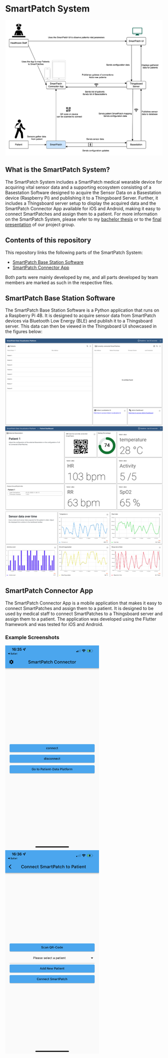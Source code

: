 # SmartPatch System

<img src="assets/figures/SmartPatch_System.png" alt="SmartPatch System" width="800">

## What is the SmartPatch System?

The SmartPatch System includes a SmartPatch medical wearable device for acquiring vital sensor data
and a supporting ecosystem consisting of a 
Basestation Software
designed to acquire the Sensor Data on a Basestation device (Raspberry Pi) and publishing it to a Thingsboard Server.
Further, it includes a Thingsboard server setup to display the acquired data and the 
SmartPatch Connector App
available for iOS and Android, making it easy to connect SmartPatches and assign them to a patient.
For more information on the SmartPatch System, please refer to my [bachelor thesis](assets/SmartPatch_System.pdf)
or to the [final presentation](assets/SmartPatch_Final_Presentation.pdf) of our project group.

## Contents of this repository

This repository links the following parts of the SmartPatch System:
- [SmartPatch Base Station Software](https://github.com/cyrillknecht/smartpatch_basestation_software)
- [SmartPatch Connector App](https://github.com/cyrillknecht/smartpatch_connector_app)

Both parts were mainly developed by me, and all parts developed by team members are marked as such in the respective files.


## SmartPatch Base Station Software

The SmartPatch Base Station Software is a Python application that runs on a Raspberry Pi 4B.
It is designed to acquire sensor data from SmartPatch devices via Bluetooth Low Energy (BLE) and publish it to a Thingsboard server.
This data can then be viewed in the Thingsboard UI showcased in the figures below:

<img src="assets/figures/SmartPatch_UI_Home_Page.png" alt="SmartPatch UI Home Page">

<img src="assets/figures/SmartPatch_UI_Data_Page_1.png" alt="SmartPatch UI Data Page 1">

<img src="assets/figures/SmartPatch_UI_Data_Page_2.png" alt="SmartPatch UI Data Page 2">

## SmartPatch Connector App

The SmartPatch Connector App is a mobile application that makes it easy to connect SmartPatches and assign them to a patient.
It is designed to be used by medical staff to connect SmartPatches to a Thingsboard server and assign them to a patient.
The application was developed using the Flutter framework and was tested for iOS and Android.

### Example Screenshots

<img src="assets/figures/Home_Page.png" alt="Home Page" width="300">
<img src="assets/figures/Connect_Page.png" alt="Connect Page" width="300">
